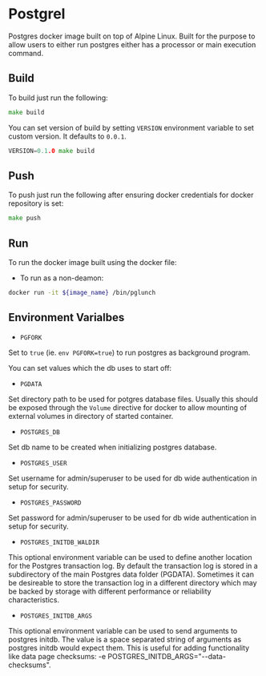 # Postgrel
Postgres docker image built on top of Alpine Linux. Built for the purpose to allow users to either run postgres either has a processor or main execution command.

## Build
To build just run the following:

```go
make build
```

You can set version of build by setting `VERSION` environment variable to set custom version. It defaults to `0.0.1`.

```go
VERSION=0.1.0 make build
```

## Push
To push just run the following after ensuring docker credentials for 
docker repository is set:

```go
make push
```

## Run

To run the docker image built using the docker file:

- To run as a non-deamon:

```bash
docker run -it ${image_name} /bin/pglunch
```

## Environment Varialbes

- `PGFORK`

Set to `true` (ie. `env PGFORK=true`) to run postgres as background program.


You can set values which the db uses to start off: 


- `PGDATA`

Set directory path to be used for potgres database files.
Usually this should be exposed through the `Volume` directive for docker to allow mounting of external volumes in directory of started container.

- `POSTGRES_DB`

Set db name to be created when initializing postgres database.

- `POSTGRES_USER`

Set username for admin/superuser to be used for db wide authentication in setup for security.

- `POSTGRES_PASSWORD`

Set password for admin/superuser to be used for db wide authentication in setup for security.

- `POSTGRES_INITDB_WALDIR`

This optional environment variable can be used to define another location for the Postgres transaction log. By default the transaction log is stored in a subdirectory of the main Postgres data folder (PGDATA). Sometimes it can be desireable to store the transaction log in a different directory which may be backed by storage with different performance or reliability characteristics.

- `POSTGRES_INITDB_ARGS`

This optional environment variable can be used to send arguments to postgres initdb. The value is a space separated string of arguments as postgres initdb would expect them. This is useful for adding functionality like data page checksums: -e POSTGRES_INITDB_ARGS="--data-checksums".